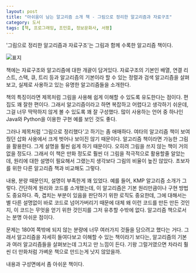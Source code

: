 ```yaml
---
layout: post
title: "아쉬움이 남는 알고리즘 소개 책 - 그림으로 정리한 알고리즘과 자료구조"
category: 도서
tags: [책, 프로그래밍, 조민호, 정보문화사, 서평]
---
```


'그림으로 정리한 알고리즘과 자료구조'는
그림과 함께 수록한 알고리즘 책이다.

![표지](https://lh3.googleusercontent.com/TLfEvBWBEF27K3qYHG6-fOKWjX9BIUt5Vn-C3_R_jvR6rTosWLVQQinYUgyGNoHaFIBo-F6ZNBt7Qw=s480)

책에는 자료구조와 알고리즘에 대한 개괄이 담겨있다.
자료구조의 기본인 배열, 연결 리스트, 스택, 큐, 트리 등과
알고리즘의 기본이라 할 수 있는 정렬과 검색 알고리즘을 살펴보고,
실제로 사용하고 있는 유명한 알고리즘들을 소개한다.

책의 특징이라면 제목처럼 그림을 사용해 쉽게 이해할 수 있도록 유도한다는 점이다.
편집도 꽤 잘한 편이다.
그래서 알고리즘이라고 하면 복잡하고 어렵다고 생각하기 쉬운데,
그걸 너무 딱딱하지 않게 볼 수 있도록 꽤 잘 구성했다.
많이 사용하는 언어 중 하나인 Java와 Python을 이용한 구현 예를 보인 것도 좋다.

그러나 제목처럼 '그림으로 정리했다'고 하기는 좀 애매하다.
여타의 알고리즘 책이 보여줬던 삽화 사용에서 크게 벗어나 보이진 않기 때문이다.
알고리즘 책이라면 가능한 그림을 활용한다.
그게 설명을 훨씬 쉽게 하기 때문이다.
오히려 그림을 쓰지 않는 책이 거의 없을 정도다.
그래서 이 책은 만화 정도로 훨씬 더 그림을 적극적으로 활용할줄 알았는데,
원리에 대한 설명이 필요해서 그랬는지 생각보다 그림의 비율이 높진 않았다.
초보자를 위한 다른 알고리즘 책과 비교해도 그렇다.

내용, 분량 때문인지, 설명이 부족한게 꽤 있었다.
예를 들어, KMP 알고리즘 소개가 그렇다.
간단하게 원리와 코드를 소개했는데,
이 알고리즘은 기본 원리만큼이나 구현 방법도 중요하다.
즉, 겹치는 부분이 있음을 판단하기 위한 로직도 중요한데,
그에 대해서는 별 다른 설명없이 바로 코드로 넘어가버리기 때문에
대체 왜 이런 코드를 만든 만든 것인지,
이 코드는 무엇을 얻기 위한 것인지를 그저 유추할 수밖에 없다.
알고리즘 책으로서는 분명 아쉬운 점이다.

문제는 180여 쪽밖에 되지 않는 분량에 너무 여러가지 것들을 담으려고 했다는 거다.
그래서 알고리즘을 자세히 들여다보고 이해할 수 있는 책이라기 보다는,
알고리즘의 기본과 여러 알고리즘들을 살펴보는데 그치고 만 느낌이 든다.
기왕 그럴거였으면 차라리 훨씬 더 만화처럼 가벼운 책으로 만드는게 낫지 않았을까.

내용과 구성면에서 좀 아쉬운 책이다.
